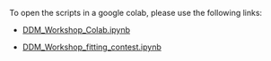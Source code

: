 To open the scripts in a google colab, please use the following links:


- [DDM_Workshop_Colab.ipynb](https://colab.research.google.com/github/wobc/cmb_website/blob/main/materials/2025/DDM/code/DDM_Workshop_Colab.ipynb)

- [DDM_Workshop_fitting_contest.ipynb](https://colab.research.google.com/github/wobc/cmb_website/blob/main/materials/2025/DDM/code/DDM_Workshop_fitting_contest.ipynb)